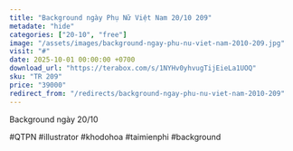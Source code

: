 ```yaml
---
title: "Background ngày Phụ Nữ Việt Nam 20/10 209"
metadate: "hide"
categories: ["20-10", "free"]
image: "/assets/images/background-ngay-phu-nu-viet-nam-2010-209.jpg"
visit: "#"
date: 2025-10-01 00:00:00 +0700
download_url: "https://terabox.com/s/1NYHv0yhvugTijEieLa1UOQ"
sku: "TR 209"
price: "39000"
redirect_from: "/redirects/background-ngay-phu-nu-viet-nam-2010-209"
---
```

Background ngày 20/10

#QTPN #illustrator #khodohoa #taimienphi #background
